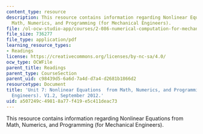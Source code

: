 ```yaml
---
content_type: resource
description: This resource contains information regarding Nonlinear Equations  from
  Math, Numerics, and Programming (for Mechanical Engineers).
file: /ol-ocw-studio-app/courses/2-086-numerical-computation-for-mechanical-engineers-fall-2012/a507249c49818a77f419e5c411deac73_MIT2_086F12_notes_unit7.pdf
file_size: 736277
file_type: application/pdf
learning_resource_types:
- Readings
license: https://creativecommons.org/licenses/by-nc-sa/4.0/
ocw_type: OCWFile
parent_title: Readings
parent_type: CourseSection
parent_uid: c98439d5-6a6d-7a4d-d7a4-d2681b1866d2
resourcetype: Document
title: 'Unit 7: Nonlinear Equations  from Math, Numerics, and Programming (for Mechanical
  Engineers). V1.2, September 2012.'
uid: a507249c-4981-8a77-f419-e5c411deac73
---
```

This resource contains information regarding Nonlinear Equations  from Math, Numerics, and Programming (for Mechanical Engineers).